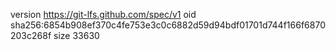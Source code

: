 version https://git-lfs.github.com/spec/v1
oid sha256:6854b908ef370c4fe753e3c0c6882d59d94bdf01701d744f166f6870203c268f
size 33630
